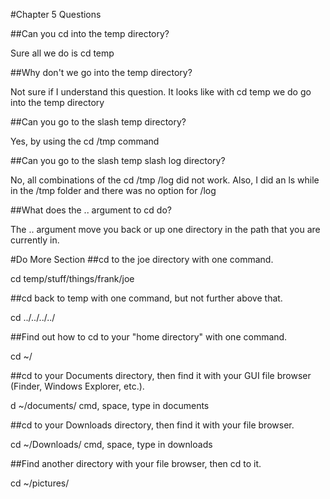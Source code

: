 #Chapter 5 Questions


##Can you cd into the temp directory?

Sure all we do is cd temp

##Why don't we go into the temp directory?

Not sure if I understand this question. It looks like with cd temp we do go into the temp directory

##Can you go to the slash temp directory?

Yes, by using the cd /tmp command

##Can you go to the slash temp slash log directory?

No, all combinations of the cd /tmp /log did not work. Also, I did an ls while in the /tmp folder and there was no option for /log

##What does the .. argument to cd do?

The .. argument move you back or up one directory in the path that you are currently in.

#Do More Section
##cd to the joe directory with one command.

cd temp/stuff/things/frank/joe

##cd back to temp with one command, but not further above that.

cd ../../../../

##Find out how to cd to your "home directory" with one command.

cd ~/

##cd to your Documents directory, then find it with your GUI file browser (Finder, Windows Explorer, etc.).

d ~/documents/
cmd, space, type in documents

##cd to your Downloads directory, then find it with your file browser.

cd ~/Downloads/
cmd, space, type in downloads

##Find another directory with your file browser, then cd to it.

cd ~/pictures/



